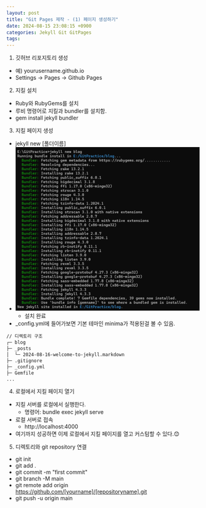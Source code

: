 ```yaml
---
layout: post
title: "Git Pages 제작 - (1) 페이지 생성하기"
date: 2024-08-15 23:08:15 +0900
categories: Jekyll Git GitPages
tags: 
---
```


1. 깃허브 리포지토리 생성
- 예) yourusername.github.io
- Settings -> Pages -> Github Pages

2. 지킬 설치
- Ruby와 RubyGems를 설치
- 루비 명령어로 지킬과 bundler를 설치함.
- gem install jekyll bundler

3. 지킬 페이지 생성
- jekyll new [폴더이름]
- ![alt text](images/image.png)
    - 설치 완료
- _config.yml에 들어가보면 기본 테마인 minima가 적용된걸 볼 수 있음.
```
// 디렉토리 구조
┌─ blog
├─ _posts
│  └─ 2024-08-16-welcome-to-jekyll.markdown
├─ .gitignore
├─ _config.yml
├─ Gemfile
...
```

4. 로컬에서 지킬 페이지 열기
- 지킬 서버를 로컬에서 실행한다.
    - 명령어: bundle exec jekyll serve
- 로컬 서버로 접속
    - http://localhost:4000
- 여기까지 성공하면 이제 로컬에서 지킬 페이지를 열고 커스텀할 수 있다.😊

5. 디렉토리와 git repository 연결
- git init
- git add .
- git commit -m "first commit"
- git branch -M main
- git remote add origin https://github.com/[yourname]/[repositoryname].git
- git push -u origin main
